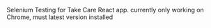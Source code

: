Selenium Testing for Take Care React app.
currently only working on Chrome,
must latest version installed
